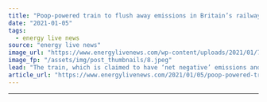 ```yaml
---
title: "Poop-powered train to flush away emissions in Britain’s railway network"
date: "2021-01-05"
tags: 
  - energy live news
source: "energy live news"
image_url: "https://www.energylivenews.com/wp-content/uploads/2021/01/7b8ae75b-4550-4626-8727-9a4cd2f789dc_720x412.jpeg"
image_fp: "/assets/img/post_thumbnails/8.jpeg"
lead: "The train, which is claimed to have ‘net negative’ emissions and does not require charging from the grid, is set to replace diesel trains "
article_url: "https://www.energylivenews.com/2021/01/05/poop-powered-train-to-flush-away-emissions-in-britains-railway-network/"
---
```


---
